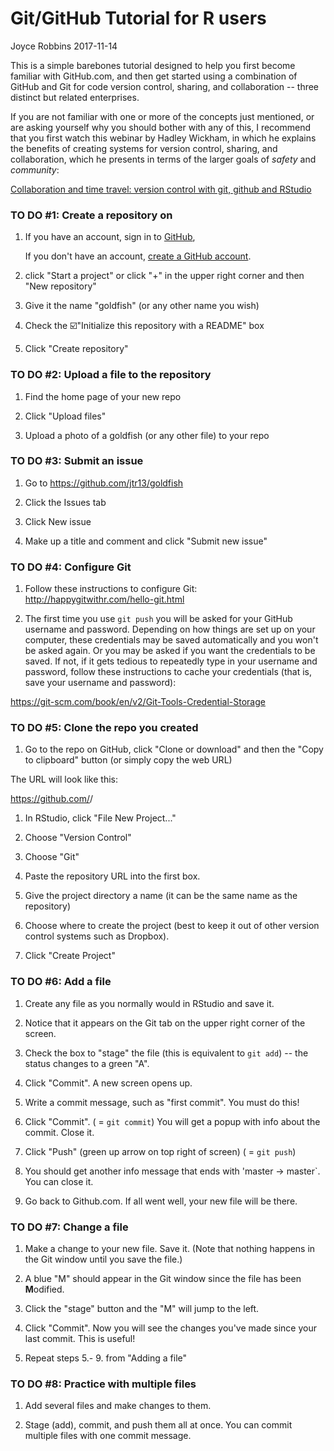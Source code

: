 Git/GitHub Tutorial for R users
================
Joyce Robbins
2017-11-14

This is a simple barebones tutorial designed to help you first become familiar with GitHub.com, and then get started using a combination of GitHub and Git for code version control, sharing, and collaboration -- three distinct but related enterprises.

If you are not familiar with one or more of the concepts just mentioned, or are asking yourself why you should bother with any of this, I recommend that you first watch this webinar by Hadley Wickham, in which he explains the benefits of creating systems for version control, sharing, and collaboration, which he presents in terms of the larger goals of *safety* and *community*:

[Collaboration and time travel: version control with git, github and RStudio](https://www.rstudio.com/resources/webinars/collaboration-and-time-travel-version-control-with-git-github-and-rstudio/)

### TO DO \#1: Create a repository on

1.  If you have an account, sign in to [GitHub](https://github.com/login),

    If you don't have an account, [create a GitHub account](https://github.com/join?source=login).

2.  click "Start a project" or click "+" in the upper right corner and then "New repository"

3.  Give it the name "goldfish" (or any other name you wish)

4.  Check the ☑️"Initialize this repository with a README" box

5.  Click "Create repository"

### TO DO \#2: Upload a file to the repository

1.  Find the home page of your new repo

2.  Click "Upload files"

3.  Upload a photo of a goldfish (or any other file) to your repo

### TO DO \#3: Submit an issue

1.  Go to <https://github.com/jtr13/goldfish>

2.  Click the Issues tab

3.  Click New issue

4.  Make up a title and comment and click "Submit new issue"

### TO DO \#4: Configure Git

1.  Follow these instructions to configure Git: <http://happygitwithr.com/hello-git.html>

2.  The first time you use `git push` you will be asked for your GitHub username and password. Depending on how things are set up on your computer, these credentials may be saved automatically and you won't be asked again. Or you may be asked if you want the credentials to be saved. If not, if it gets tedious to repeatedly type in your username and password, follow these instructions to cache your credentials (that is, save your username and password):

<https://git-scm.com/book/en/v2/Git-Tools-Credential-Storage>

### TO DO \#5: Clone the repo you created

1.  Go to the repo on GitHub, click "Clone or download" and then the "Copy to clipboard" button (or simply copy the web URL)

The URL will look like this:

<https://github.com/><your-Github-account-name>/<your-repository-name>

1.  In RStudio, click "File New Project..."

2.  Choose "Version Control"

3.  Choose "Git"

4.  Paste the repository URL into the first box.

5.  Give the project directory a name (it can be the same name as the repository)

6.  Choose where to create the project (best to keep it out of other version control systems such as Dropbox).

7.  Click "Create Project"

### TO DO \#6: Add a file

1.  Create any file as you normally would in RStudio and save it.

2.  Notice that it appears on the Git tab on the upper right corner of the screen.

3.  Check the box to "stage" the file (this is equivalent to `git add`) -- the status changes to a green "A".

4.  Click "Commit". A new screen opens up.

5.  Write a commit message, such as "first commit". You must do this!

6.  Click "Commit". ( = `git commit`) You will get a popup with info about the commit. Close it.

7.  Click "Push" (green up arrow on top right of screen) ( = `git push`)

8.  You should get another info message that ends with 'master -&gt; master\`. You can close it.

9.  Go back to Github.com. If all went well, your new file will be there.

### TO DO \#7: Change a file

1.  Make a change to your new file. Save it. (Note that nothing happens in the Git window until you save the file.)

2.  A blue "M" should appear in the Git window since the file has been **M**odified.

3.  Click the "stage" button and the "M" will jump to the left.

4.  Click "Commit". Now you will see the changes you've made since your last commit. This is useful!

5.  Repeat steps 5.- 9. from "Adding a file"

### TO DO \#8: Practice with multiple files

1.  Add several files and make changes to them.

2.  Stage (add), commit, and push them all at once. You can commit multiple files with one commit message.
